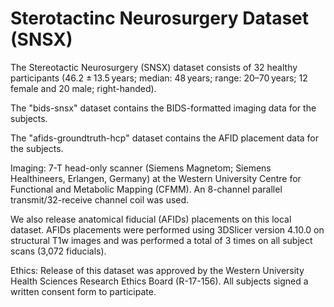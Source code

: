 # Sterotactinc Neurosurgery Dataset (SNSX)

The Stereotactic Neurosurgery (SNSX) dataset consists of 32 healthy participants (46.2 ± 13.5 years; median: 48 years; range: 20–70 years; 12 female and 20 male; right-handed).

The "bids-snsx" dataset contains the BIDS-formatted imaging data for the subjects.

The "afids-groundtruth-hcp" dataset contains the AFID placement data for the subjects.

Imaging: 
7-T head-only scanner (Siemens Magnetom; Siemens Healthineers, Erlangen, Germany) at the Western University Centre for Functional and Metabolic Mapping (CFMM). An 8-channel parallel transmit/32-receive channel coil was used.

We also release anatomical fiducial (AFIDs) placements on this local dataset. AFIDs placements were performed using 3DSlicer version 4.10.0 on structural T1w images and was performed a total of 3 times on all subject scans (3,072 fiducials).

Ethics: 
Release of this dataset was approved by the Western University Health Sciences Research Ethics Board (R-17-156). All subjects signed a written consent form to participate. 
